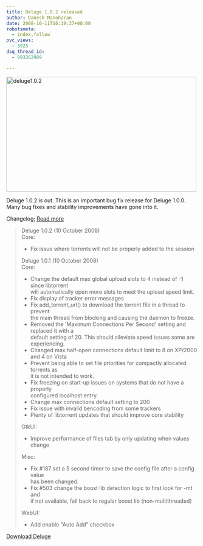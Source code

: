 ```yaml
---
title: Deluge 1.0.2 released
author: Danesh Manoharan
date: 2008-10-11T16:19:37+00:00
robotsmeta:
  - index,follow
pvc_views:
  - 3925
dsq_thread_id:
  - 893262989

---
```

[<img loading="lazy" src="http://farm4.static.flickr.com/3074/2931191393_d9eb5c92c3.jpg" alt="deluge1.0.2" width="500" height="302" />][1]

Deluge 1.0.2 is out. This is an important bug fix release for Deluge 1.0.0. Many bug fixes and stability improvements have gone into it.

Changelog; [Read more][2]

> Deluge 1.0.2 (10 October 2008)  
> Core:  
> * Fix issue where torrents will not be properly added to the session
> 
> Deluge 1.0.1 (10 October 2008)  
> Core:  
> * Change the default max global upload slots to 4 instead of -1 since libtorrent  
> will automatically open more slots to meet the upload speed limit.  
> * Fix display of tracker error messages  
> * Fix add\_torrent\_url() to download the torrent file in a thread to prevent  
> the main thread from blocking and causing the daemon to freeze.  
> * Removed the 'Maximum Connections Per Second' setting and replaced it with a  
> default setting of 20. This should alleviate speed issues some are experiencing.  
> * Changed max half-open connections default limit to 8 on XP/2000 and 4 on Vista  
> * Prevent being able to set file priorities for compactly allocated torrents as  
> it is not intended to work.  
> * Fix freezing on start-up issues on systems that do not have a properly  
> configured localhost entry.  
> * Change max connections default setting to 200  
> * Fix issue with invalid bencoding from some trackers  
> * Plenty of libtorrent updates that should improve core stability
> 
> GtkUI:  
> * Improve performance of files tab by only updating when values change
> 
> Misc:  
> * Fix #187 set a 5 second timer to save the config file after a config value  
> has been changed.  
> * Fix #503 change the boost lib detection logic to first look for -mt and  
> if not available, fall back to regular boost lib (non-multithreaded)
> 
> WebUI:  
> * Add enable "Auto Add" checkbox

[Download Deluge][3]

 [1]: http://www.flickr.com/photos/dannyportal/2931191393/ "deluge1.0.2 by Danesh Manoharan, on Flickr"
 [2]: http://forum.deluge-torrent.org/viewtopic.php?f=8&t=10585
 [3]: http://deluge-torrent.org/downloads.php